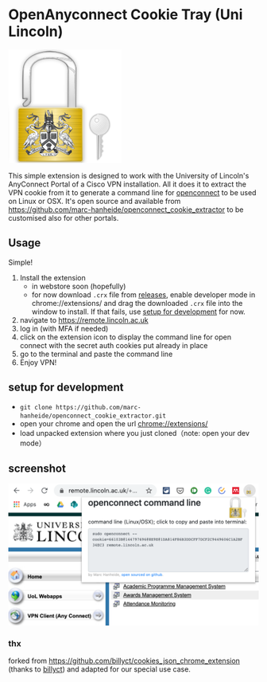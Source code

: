 # OpenAnyconnect Cookie Tray (Uni Lincoln)
![logo](./icons/openconnect.png)

This simple extension is designed to work with the University of Lincoln's AnyConnect Portal of a Cisco VPN installation. All it does it to extract the VPN cookie from it to generate a command line for [openconnect](https://www.infradead.org/openconnect/) to be used on Linux or OSX. It's open source and available from https://github.com/marc-hanheide/openconnect_cookie_extractor to be customised also for other portals.

## Usage

Simple! 

1. Install the extension 
    * in webstore soon (hopefully)
    * for now download `.crx` file from [releases](https://github.com/marc-hanheide/openconnect_cookie_extractor/releases), enable developer mode in chrome://extensions/ and drag the downloaded `.crx` file into the window to install. If that fails, use [setup for development](#setup-for-development) for now.
1. navigate to https://remote.lincoln.ac.uk 
1. log in (with MFA if needed)
1. click on the extension icon to display the command line for open connect with the secret auth cookies put already in place
1. go to the terminal and paste the command line
1. Enjoy VPN!

## setup for development
* ```git clone https://github.com/marc-hanheide/openconnect_cookie_extractor.git```
* open your chrome and open the url [chrome://extensions/](chrome://extensions/)
* load unpacked extension where you just cloned（note: open your dev mode）

## screenshot
![screenshot-1](./screenshot-1.png)


### thx

forked from https://github.com/billyct/cookies_json_chrome_extension (thanks to [billyct](https://github.com/billyct)) and adapted for our special use case.
